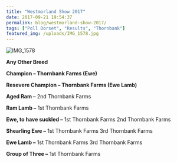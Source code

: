 ```yaml
---
title: "Westmorland Show 2017"
date: 2017-09-21 19:54:37
permalink: blog/westmorland-show-2017/
tags: ["Poll Dorset", "Results", "Thornbank"]
featured_img: /uploads/IMG_1578.jpg
---
```


![IMG_1578](/uploads/IMG_1578.jpg)

**Any Other Breed**

**Champion – Thornbank Farms (Ewe)**

**Resevere Champion – Thornbank Farms (Ewe Lamb)**

**Aged Ram –** 2nd Thornbank Farms

**Ram Lamb –** 1st Thornbank Farms

**Ewe, to have suckled –** 1st Thornbank Farms 2nd Thornbank Farms

**Shearling Ewe –** 1st Thornbank Farms 3rd Thornbank Farms

**Ewe Lamb –** 1st Thornbank Farms 3rd Thornbank Farms

**Group of Three –** 1st Thornbank Farms
